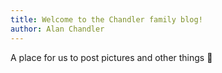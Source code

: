 ```yaml
---
title: Welcome to the Chandler family blog!
author: Alan Chandler
---
```


A place for us to post pictures and other things 🙂
